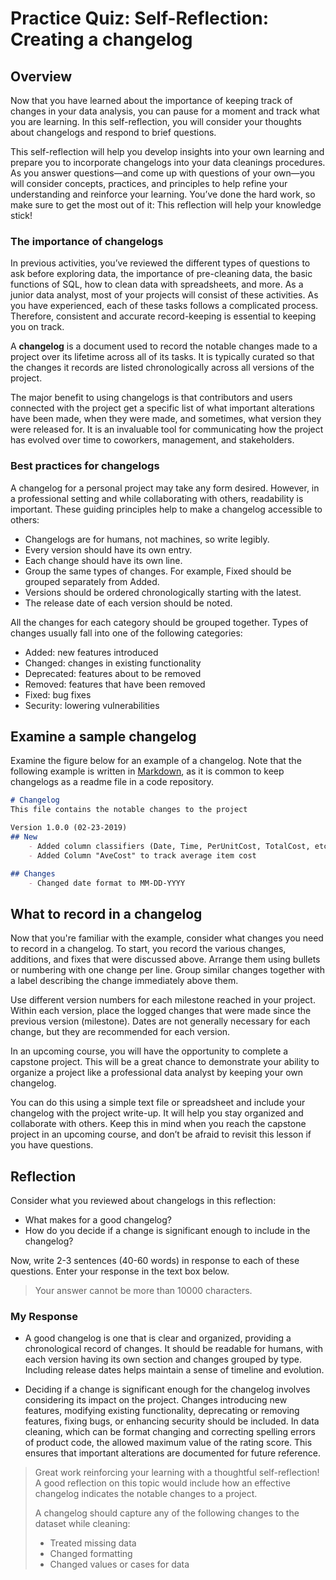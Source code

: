 # Practice Quiz: Self-Reflection: Creating a changelog

## Overview

Now that you have learned about the importance of keeping track of changes in your data analysis, you can pause for a moment and track what you are learning. In this self-reflection, you will consider your thoughts about changelogs and respond to brief questions.

This self-reflection will help you develop insights into your own learning and prepare you to incorporate changelogs into your data cleanings procedures. As you answer questions—and come up with questions of your own—you will consider concepts, practices, and principles to help refine your understanding and reinforce your learning. You’ve done the hard work, so make sure to get the most out of it: This reflection will help your knowledge stick!

### The importance of changelogs

In previous activities, you’ve reviewed the different types of questions to ask before exploring data, the importance of pre-cleaning data, the basic functions of SQL, how to clean data with spreadsheets, and more. As a junior data analyst, most of your projects will consist of these activities. As you have experienced, each of these tasks follows a complicated process. Therefore, consistent and accurate record-keeping is essential to keeping you on track.

A **changelog** is a document used to record the notable changes made to a project over its lifetime across all of its tasks. It is typically curated so that the changes it records are listed chronologically across all versions of the project.

The major benefit to using changelogs is that contributors and users connected with the project get a specific list of what important alterations have been made, when they were made, and sometimes, what version they were released for. It is an invaluable tool for communicating how the project has evolved over time to coworkers, management, and stakeholders.

### Best practices for changelogs

A changelog for a personal project may take any form desired. However, in a professional setting and while collaborating with others, readability is important. These guiding principles help to make a changelog accessible to others:

- Changelogs are for humans, not machines, so write legibly.
- Every version should have its own entry.
- Each change should have its own line.
- Group the same types of changes. For example, Fixed should be grouped separately from Added.
- Versions should be ordered chronologically starting with the latest.
- The release date of each version should be noted.

All the changes for each category should be grouped together. Types of changes usually fall into one of the following categories:

- Added: new features introduced
- Changed: changes in existing functionality
- Deprecated: features about to be removed
- Removed: features that have been removed
- Fixed: bug fixes
- Security: lowering vulnerabilities

## Examine a sample changelog

Examine the figure below for an example of a changelog. Note that the following example is written in [Markdown](https://docs.github.com/en/free-pro-team@latest/github/writing-on-github/basic-writing-and-formatting-syntax), as it is common to keep changelogs as a readme file in a code repository.

```markdown
# Changelog
This file contains the notable changes to the project

Version 1.0.0 (02-23-2019)
## New
    - Added column classifiers (Date, Time, PerUnitCost, TotalCost, etc. )
    - Added Column "AveCost" to track average item cost

## Changes 
    - Changed date format to MM-DD-YYYY
```

## What to record in a changelog

Now that you're familiar with the example, consider what changes you need to record in a changelog. To start, you record the various changes, additions, and fixes that were discussed above. Arrange them using bullets or numbering with one change per line. Group similar changes together with a label describing the change immediately above them.

Use different version numbers for each milestone reached in your project. Within each version, place the logged changes that were made since the previous version (milestone). Dates are not generally necessary for each change, but they are recommended for each version.

In an upcoming course, you will have the opportunity to complete a capstone project. This will be a great chance to demonstrate your ability to organize a project like a professional data analyst by keeping your own changelog.

You can do this using a simple text file or spreadsheet and include your changelog with the project write-up. It will help you stay organized and collaborate with others. Keep this in mind when you reach the capstone project in an upcoming course, and don’t be afraid to revisit this lesson if you have questions.

## Reflection

Consider what you reviewed about changelogs in this reflection:

- What makes for a good changelog?
- How do you decide if a change is significant enough to include in the changelog?

Now, write 2-3 sentences (40-60 words) in response to each of these questions. Enter your response in the text box below.

> Your answer cannot be more than 10000 characters.

### My Response

- A good changelog is one that is clear and organized, providing a chronological record of changes. It should be readable for humans, with each version having its own section and changes grouped by type. Including release dates helps maintain a sense of timeline and evolution.

- Deciding if a change is significant enough for the changelog involves considering its impact on the project. Changes introducing new features, modifying existing functionality, deprecating or removing features, fixing bugs, or enhancing security should be included. In data cleaning, which can be format changing and correcting spelling errors of product code, the allowed maximum value of the rating score. This ensures that important alterations are documented for future reference.

> Great work reinforcing your learning with a thoughtful self-reflection! A good reflection on this topic would include how an effective changelog indicates the notable changes to a project.
>
>A changelog should capture any of the following changes to the dataset while cleaning:
>
> - Treated missing data
> - Changed formatting
> - Changed values or cases for data
